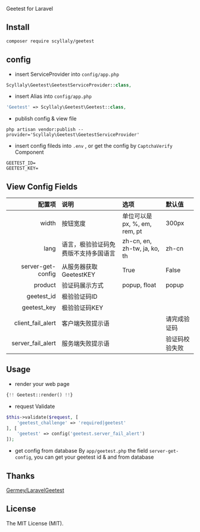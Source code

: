 Geetest for Laravel

## Install

``` bash
composer require scyllaly/geetest
```

## config

- insert ServiceProvider into `config/app.php`
	
```php
Scyllaly\Geetest\GeetestServiceProvider::class,
```

- insert Alias into `config/app.php` 

 ```php
 'Geetest' => Scyllaly\Geetest\Geetest::class,
 ```

- publish config & view file

```shell
php artisan vendor:publish --provider='Scyllaly\Geetest\GeetestServiceProvider'
```

- insert config fileds into `.env` , or get the config by `CaptchaVerify` Component
 ```
GEETEST_ID=
GEETEST_KEY=
```

## View Config Fields

| 配置项  | 说明  | 选项  | 默认值  |
| ------------: | :------------ | :------------ | :------------ |
| width | 按钮宽度  | 单位可以是 px, %, em, rem, pt  | 300px|
| lang | 语言，极验验证码免费版不支持多国语言  | zh-cn, en, zh-tw, ja, ko, th  | zh-cn  |
| server-get-config | 从服务器获取GeetestKEY | True | False          |
| product  | 验证码展示方式  | popup, float  | popup  |
| geetest_id  | 极验验证码ID  |   |   |
| geetest_key  | 极验验证码KEY  |   |   |
| client_fail_alert  | 客户端失败提示语  |   | 请完成验证码  |
| server_fail_alert  | 服务端失败提示语  |   | 验证码校验失败  |

## Usage

- render your web page

```php
{!! Geetest::render() !!}
```

- request Validate

```php
$this->validate($request, [
    'geetest_challenge' => 'required|geetest'
], [
    'geetest' => config('geetest.server_fail_alert')
]);
```

- get config from database
By `app/geetest.php` the field `server-get-config`, you can get your geetest id & and from database




## Thanks

[Germey/LaravelGeetest](https://github.com/Germey/LaravelGeetest)

## License

The MIT License (MIT).
